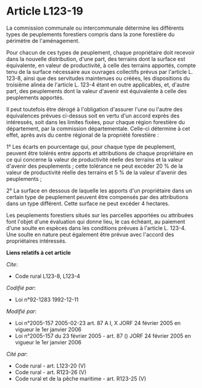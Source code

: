 # Article L123-19

La commission communale ou intercommunale détermine les différents types de peuplements forestiers compris dans la zone
forestière du périmètre de l'aménagement.

Pour chacun de ces types de peuplement, chaque propriétaire doit recevoir dans la nouvelle distribution, d'une part, des
terrains dont la surface est équivalente, en valeur de productivité, à celle des terrains apportés, compte tenu de la surface
nécessaire aux ouvrages collectifs prévus par l'article L. 123-8, ainsi que des servitudes maintenues ou créées, les
dispositions du troisième alinéa de l'article L. 123-4 étant en outre applicables, et, d'autre part, des peuplements dont la
valeur d'avenir est équivalente à celle des peuplements apportés.

Il peut toutefois être dérogé à l'obligation d'assurer l'une ou l'autre des équivalences prévues ci-dessus soit en vertu d'un
accord exprès des intéressés, soit dans les limites fixées, pour chaque région forestière du département, par la commission
départementale. Celle-ci détermine à cet effet, après avis du centre régional de la propriété forestière :

1° Les écarts en pourcentage qui, pour chaque type de peuplement, peuvent être tolérés entre apports et attributions de
chaque propriétaire en ce qui concerne la valeur de productivité réelle des terrains et la valeur d'avenir des peuplements ;
cette tolérance ne peut excéder 20 % de la valeur de productivité réelle des terrains et 5 % de la valeur d'avenir des
peuplements ;

2° La surface en dessous de laquelle les apports d'un propriétaire dans un certain type de peuplement peuvent être compensés
par des attributions dans un type différent. Cette surface ne peut excéder 4 hectares.

Les peuplements forestiers situés sur les parcelles apportées ou attribuées font l'objet d'une évaluation qui donne lieu, le
cas échéant, au paiement d'une soulte en espèces dans les conditions prévues à l'article L. 123-4. Une soulte en nature peut
également être prévue avec l'accord des propriétaires intéressés.

**Liens relatifs à cet article**

_Cite_:

  - Code rural L123-8, L123-4

_Codifié par_:

  - Loi n°92-1283 1992-12-11

_Modifié par_:

  - Loi n°2005-157 2005-02-23 art. 87 A I, X JORF 24 février 2005 en vigueur le 1er janvier 2006
  - Loi n°2005-157 du 23 février 2005 - art. 87 () JORF 24 février 2005 en vigueur le 1er janvier 2006

_Cité par_:

  - Code rural - art. L123-20 (V)
  - Code rural - art. R123-26 (V)
  - Code rural et de la pêche maritime - art. R123-25 (V)
